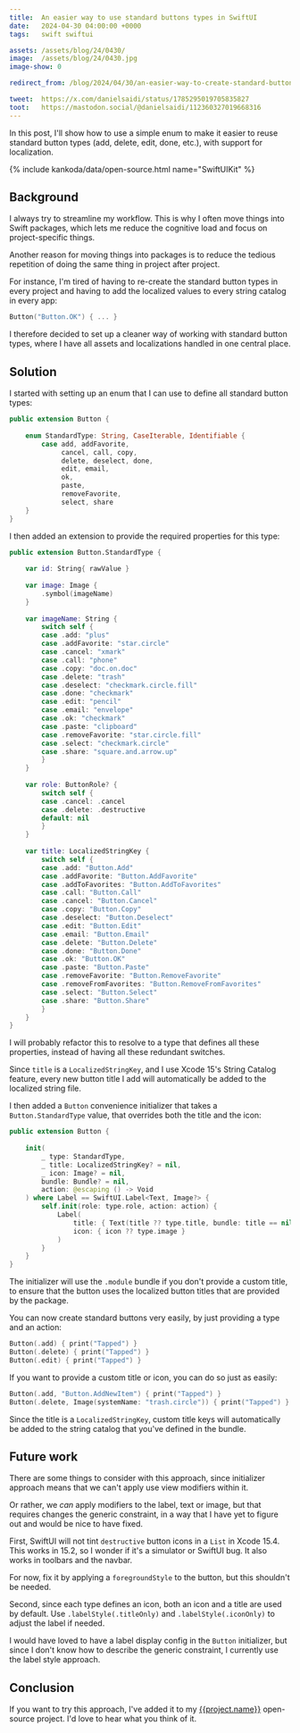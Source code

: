 ```yaml
---
title:  An easier way to use standard buttons types in SwiftUI
date:   2024-04-30 04:00:00 +0000
tags:   swift swiftui

assets: /assets/blog/24/0430/
image:  /assets/blog/24/0430.jpg
image-show: 0

redirect_from: /blog/2024/04/30/an-easier-way-to-create-standard-button-types-in-swiftui

tweet:  https://x.com/danielsaidi/status/1785295019705835827
toot:   https://mastodon.social/@danielsaidi/112360327019668316
---
```


In this post, I'll show how to use a simple enum to make it easier to reuse standard button types (add, delete, edit, done, etc.), with support for localization.

{% include kankoda/data/open-source.html name="SwiftUIKit" %}


## Background

I always try to streamline my workflow. This is why I often move things into Swift packages, which lets me reduce the cognitive load and focus on project-specific things.

Another reason for moving things into packages is to reduce the tedious repetition of doing the same thing in project after project.

For instance, I'm tired of having to re-create the standard button types in every project and having to add the localized values to every string catalog in every app:

```swift
Button("Button.OK") { ... }
``` 

I therefore decided to set up a cleaner way of working with standard button types, where I have all assets and localizations handled in one central place.


## Solution

I started with setting up an enum that I can use to define all standard button types:

```swift
public extension Button {
    
    enum StandardType: String, CaseIterable, Identifiable {
        case add, addFavorite,
             cancel, call, copy,
             delete, deselect, done, 
             edit, email,
             ok, 
             paste,
             removeFavorite, 
             select, share
    }
}
```

I then added an extension to provide the required properties for this type:

```swift
public extension Button.StandardType {
    
    var id: String{ rawValue }
    
    var image: Image {
        .symbol(imageName)
    }
    
    var imageName: String {
        switch self {
        case .add: "plus"
        case .addFavorite: "star.circle"
        case .cancel: "xmark"
        case .call: "phone"
        case .copy: "doc.on.doc"
        case .delete: "trash"
        case .deselect: "checkmark.circle.fill"
        case .done: "checkmark"
        case .edit: "pencil"
        case .email: "envelope"
        case .ok: "checkmark"
        case .paste: "clipboard"
        case .removeFavorite: "star.circle.fill"
        case .select: "checkmark.circle"
        case .share: "square.and.arrow.up"
        }
    }
    
    var role: ButtonRole? {
        switch self {
        case .cancel: .cancel
        case .delete: .destructive
        default: nil
        }
    }
    
    var title: LocalizedStringKey {
        switch self {
        case .add: "Button.Add"
        case .addFavorite: "Button.AddFavorite"
        case .addToFavorites: "Button.AddToFavorites"
        case .call: "Button.Call"
        case .cancel: "Button.Cancel"
        case .copy: "Button.Copy"
        case .deselect: "Button.Deselect"
        case .edit: "Button.Edit"
        case .email: "Button.Email"
        case .delete: "Button.Delete"
        case .done: "Button.Done"
        case .ok: "Button.OK"
        case .paste: "Button.Paste"
        case .removeFavorite: "Button.RemoveFavorite"
        case .removeFromFavorites: "Button.RemoveFromFavorites"
        case .select: "Button.Select"
        case .share: "Button.Share"
        }
    }
}
```

I will probably refactor this to resolve to a type that defines all these properties, instead of having all these redundant switches.

Since `title` is a `LocalizedStringKey`, and I use Xcode 15's String Catalog feature, every new button title I add will automatically be added to the localized string file.

I then added a `Button` convenience initializer that takes a `Button.StandardType` value, that overrides both the title and the icon:

```swift
public extension Button {
    
    init(
        _ type: StandardType,
        _ title: LocalizedStringKey? = nil,
        _ icon: Image? = nil,
        bundle: Bundle? = nil,
        action: @escaping () -> Void
    ) where Label == SwiftUI.Label<Text, Image?> {
        self.init(role: type.role, action: action) {
            Label(
                title: { Text(title ?? type.title, bundle: title == nil ? .module : bundle) },
                icon: { icon ?? type.image }
            )
        }
    }
}
```

The initializer will use the `.module` bundle if you don't provide a custom title, to ensure that the button uses the localized button titles that are provided by the package.

You can now create standard buttons very easily, by just providing a type and an action:

```swift
Button(.add) { print("Tapped") }
Button(.delete) { print("Tapped") }
Button(.edit) { print("Tapped") }
```

If you want to provide a custom title or icon, you can do so just as easily:

```swift
Button(.add, "Button.AddNewItem") { print("Tapped") }
Button(.delete, Image(systemName: "trash.circle")) { print("Tapped") }
```

Since the title is a `LocalizedStringKey`, custom title keys will automatically be added to the string catalog that you've defined in the bundle.


## Future work

There are some things to consider with this approach, since initializer approach means that we can't apply use view modifiers within it.

Or rather, we *can* apply modifiers to the label, text or image, but that requires changes the generic constraint, in a way that I have yet to figure out and would be nice to have fixed.

First, SwiftUI will not tint `destructive` button icons in a `List` in Xcode 15.4. This works in 15.2, so I wonder if it's a simulator or SwiftUI bug. It also works in toolbars and the navbar. 

For now, fix it by applying a `foregroundStyle` to the button, but this shouldn't be needed.

Second, since each type defines an icon, both an icon and a title are used by default. Use `.labelStyle(.titleOnly)` and `.labelStyle(.iconOnly)` to adjust the label if needed.

I would have loved to have a label display config in the `Button` initializer, but since I don't know how to describe the generic constraint, I currently use the label style approach.


## Conclusion

If you want to try this approach, I've added it to my [{{project.name}}]({{project.url}}) open-source project. I'd love to hear what you think of it.